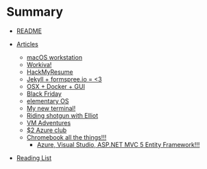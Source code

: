 # Summary
* [README](README.md)

* [Articles]()
	* [macOS workstation](articles/macOS_workstation.md)
	* [Workiva!](articles/workiva.md)
	* [HackMyResume](articles/hackmyresume.md)
	* [Jekyll + formspree.io = <3](articles/formspree.md)
	* [OSX + Docker + GUI](articles/docker.md)
	* [Black Friday](articles/bf.md)
	* [elementary OS](articles/elementary_os.md)
	* [My new terminal!](articles/my_new_term.md)
	* [Riding shotgun with Elliot](articles/riding_shotgun_with_elliot.md)
	* [VM Adventures](articles/vm_adventures.md)
	* [$2 Azure club](articles/azure_pricing.md)
	* [Chromebook all the things!!!]()
		* [Azure, Visual Studio, ASP.NET MVC 5 Entity Framework!!!](articles/chromebook.md)

* [Reading List](articles/reading_list.md)

